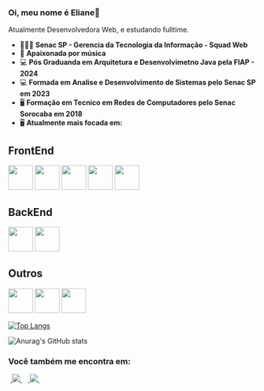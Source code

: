 ### Oi, meu nome é Eliane👋
Atualmente Desenvolvedora Web,  e estudando fulltime.

- 👨🏻‍💻 **Senac SP - Gerencia da Tecnologia da Informação - Squad Web**
- 🎹 **Apaixonada por música**
- 💻 **Pós Graduanda em Arquitetura e Desenvolvimetno Java pela FIAP - 2024**
- 💻 **Formada em Analise e Desenvolvimento de Sistemas pelo Senac SP em 2023**
- 🖥️ **Formação em Tecnico em Redes de Computadores pelo Senac Sorocaba em 2018** 
- 🖥️ **Atualmente mais focada em:**

## FrontEnd
<div display="inline">
 <img width="50" heigth="50" src="https://cdn.jsdelivr.net/gh/devicons/devicon/icons/angularjs/angularjs-original.svg" />
<img width="50" heigth="50" src="https://cdn.jsdelivr.net/gh/devicons/devicon/icons/typescript/typescript-original.svg" />
<img width="50" heigth="50"  src="https://cdn.jsdelivr.net/gh/devicons/devicon/icons/javascript/javascript-original.svg" />
          
<img width="50" heigth="50"  src="https://cdn.jsdelivr.net/gh/devicons/devicon/icons/html5/html5-original.svg" />
<img width="50" heigth="50" src="https://cdn.jsdelivr.net/gh/devicons/devicon/icons/css3/css3-original.svg" />
  </div>                
          
          
## BackEnd
<div display="inline">
<img width="50" heigth="50" src="https://cdn.jsdelivr.net/gh/devicons/devicon/icons/java/java-original.svg" />
<img  width="50" heigth="50"  src="https://cdn.jsdelivr.net/gh/devicons/devicon/icons/spring/spring-original.svg" />
</div>   

## Outros
<div display="inline">
<img width="50" heigth="50" src="https://cdn.jsdelivr.net/gh/devicons/devicon/icons/redhat/redhat-original.svg" />
<img width="50" heigth="50" src="https://cdn.jsdelivr.net/gh/devicons/devicon/icons/git/git-original.svg" />
 <img width="50" heigth="50" src="https://cdn.jsdelivr.net/gh/devicons/devicon/icons/mysql/mysql-original.svg" />
          
</div>   

[![Top Langs](https://github-readme-stats.vercel.app/api/top-langs/?username=EliPeixoto&layout=compact)](https://github.com/anuraghazra/github-readme-stats)

![Anurag's GitHub stats](https://github-readme-stats.vercel.app/api?username=EliPeixoto&show_icons=true&theme=dark)
          
### Você também me encontra em:
&nbsp;<a href="https://www.linkedin.com/in/eliane-peixoto-b449bb9b/">
  <img src="https://img.shields.io/badge/linkedin-%230077B5.svg?style=for-the-badge&logo=linkedin&logoColor=white">
</a>&nbsp;
&nbsp;<a href="https://www.instagram.com/eli.peixotoo/">
  <img src="https://img.shields.io/badge/Instagram-%23E4405F.svg?style=for-the-badge&logo=Instagram&logoColor=white">
</a>&nbsp;

<!--
**EliPeixoto/EliPeixoto** is a ✨ _special_ ✨ repository because its `README.md` (this file) appears on your GitHub profile.

Here are some ideas to get you started:

- 🔭 I’m currently working on ...
- 🌱 I’m currently learning ...
- 👯 I’m looking to collaborate on ...
- 🤔 I’m looking for help with ...
- 💬 Ask me about ...
- 📫 How to reach me: ...
- 😄 Pronouns: ...
- ⚡ Fun fact: ...
-->
